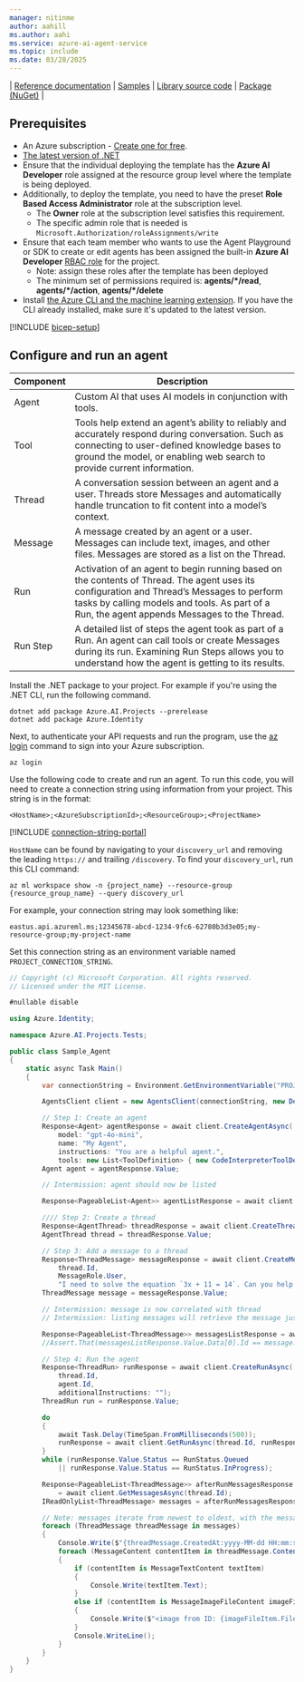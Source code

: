```yaml
---
manager: nitinme
author: aahill
ms.author: aahi
ms.service: azure-ai-agent-service
ms.topic: include
ms.date: 03/28/2025
---
```


| [Reference documentation](/dotnet/api/overview/azure/ai.projects-readme) | [Samples](https://github.com/Azure/azure-sdk-for-net/tree/main/sdk/ai/Azure.AI.Projects/tests/Samples) | [Library source code](https://github.com/Azure/azure-sdk-for-net/tree/main/sdk/ai/Azure.AI.Projects) | [Package (NuGet)](https://www.nuget.org/packages/Azure.AI.Projects/) |

## Prerequisites

* An Azure subscription - [Create one for free](https://azure.microsoft.com/free/cognitive-services).
* [The latest version of .NET](https://dotnet.microsoft.com/en-us/download)
* Ensure that the individual deploying the template has the **Azure AI Developer** role assigned at the resource group level where the template is being deployed.
* Additionally, to deploy the template, you need to have the preset **Role Based Access Administrator** role at the subscription level.
   * The **Owner** role at the subscription level satisfies this requirement.
   * The specific admin role that is needed is `Microsoft.Authorization/roleAssignments/write`
* Ensure that each team member who wants to use the Agent Playground or SDK to create or edit agents has been assigned the built-in **Azure AI Developer** [RBAC role](../../../ai-foundry/concepts/rbac-ai-foundry.md) for the project.
    * Note: assign these roles after the template has been deployed
    * The minimum set of permissions required is: **agents/*/read**, **agents/*/action**, **agents/*/delete**  
* Install [the Azure CLI and the machine learning extension](/azure/machine-learning/how-to-configure-cli). If you have the CLI already installed, make sure it's updated to the latest version.

[!INCLUDE [bicep-setup](bicep-setup.md)]

## Configure and run an agent

| Component | Description                                                                                                                                                                                                                               |
| --------- | ----------------------------------------------------------------------------------------------------------------------------------------------------------------------------------------------------------------------------------------- |
| Agent     | Custom AI that uses AI models in conjunction with tools.                                                                                                                                                                                  |
| Tool      | Tools help extend an agent’s ability to reliably and accurately respond during conversation. Such as connecting to user-defined knowledge bases to ground the model, or enabling web search to provide current information.               |
| Thread    | A conversation session between an agent and a user. Threads store Messages and automatically handle truncation to fit content into a model’s context.                                                                                     |
| Message   | A message created by an agent or a user. Messages can include text, images, and other files. Messages are stored as a list on the Thread.                                                                                                 |
| Run       | Activation of an agent to begin running based on the contents of Thread. The agent uses its configuration and Thread’s Messages to perform tasks by calling models and tools. As part of a Run, the agent appends Messages to the Thread. |
| Run Step  | A detailed list of steps the agent took as part of a Run. An agent can call tools or create Messages during its run. Examining Run Steps allows you to understand how the agent is getting to its results.                                |

Install the .NET package to your project. For example if you're using the .NET CLI, run the following command.

```console
dotnet add package Azure.AI.Projects --prerelease
dotnet add package Azure.Identity
```

Next, to authenticate your API requests and run the program, use the [az login](/cli/azure/authenticate-azure-cli-interactively) command to sign into your Azure subscription.

```azurecli
az login
```

Use the following code to create and run an agent. To run this code, you will need to create a connection string using information from your project. This string is in the format:

`<HostName>;<AzureSubscriptionId>;<ResourceGroup>;<ProjectName>`

[!INCLUDE [connection-string-portal](connection-string-portal.md)]

`HostName` can be found by navigating to your `discovery_url` and removing the leading `https://` and trailing `/discovery`. To find your `discovery_url`, run this CLI command:

```azurecli
az ml workspace show -n {project_name} --resource-group {resource_group_name} --query discovery_url
```

For example, your connection string may look something like:

`eastus.api.azureml.ms;12345678-abcd-1234-9fc6-62780b3d3e05;my-resource-group;my-project-name`

Set this connection string as an environment variable named `PROJECT_CONNECTION_STRING`.


```csharp
// Copyright (c) Microsoft Corporation. All rights reserved.
// Licensed under the MIT License.

#nullable disable

using Azure.Identity;

namespace Azure.AI.Projects.Tests;

public class Sample_Agent
{
    static async Task Main()
    {
        var connectionString = Environment.GetEnvironmentVariable("PROJECT_CONNECTION_STRING");

        AgentsClient client = new AgentsClient(connectionString, new DefaultAzureCredential());

        // Step 1: Create an agent
        Response<Agent> agentResponse = await client.CreateAgentAsync(
            model: "gpt-4o-mini",
            name: "My Agent",
            instructions: "You are a helpful agent.",
            tools: new List<ToolDefinition> { new CodeInterpreterToolDefinition() });
        Agent agent = agentResponse.Value;

        // Intermission: agent should now be listed

        Response<PageableList<Agent>> agentListResponse = await client.GetAgentsAsync();

        //// Step 2: Create a thread
        Response<AgentThread> threadResponse = await client.CreateThreadAsync();
        AgentThread thread = threadResponse.Value;

        // Step 3: Add a message to a thread
        Response<ThreadMessage> messageResponse = await client.CreateMessageAsync(
            thread.Id,
            MessageRole.User,
            "I need to solve the equation `3x + 11 = 14`. Can you help me?");
        ThreadMessage message = messageResponse.Value;

        // Intermission: message is now correlated with thread
        // Intermission: listing messages will retrieve the message just added

        Response<PageableList<ThreadMessage>> messagesListResponse = await client.GetMessagesAsync(thread.Id);
        //Assert.That(messagesListResponse.Value.Data[0].Id == message.Id);

        // Step 4: Run the agent
        Response<ThreadRun> runResponse = await client.CreateRunAsync(
            thread.Id,
            agent.Id,
            additionalInstructions: "");
        ThreadRun run = runResponse.Value;

        do
        {
            await Task.Delay(TimeSpan.FromMilliseconds(500));
            runResponse = await client.GetRunAsync(thread.Id, runResponse.Value.Id);
        }
        while (runResponse.Value.Status == RunStatus.Queued
            || runResponse.Value.Status == RunStatus.InProgress);

        Response<PageableList<ThreadMessage>> afterRunMessagesResponse
            = await client.GetMessagesAsync(thread.Id);
        IReadOnlyList<ThreadMessage> messages = afterRunMessagesResponse.Value.Data;

        // Note: messages iterate from newest to oldest, with the messages[0] being the most recent
        foreach (ThreadMessage threadMessage in messages)
        {
            Console.Write($"{threadMessage.CreatedAt:yyyy-MM-dd HH:mm:ss} - {threadMessage.Role,10}: ");
            foreach (MessageContent contentItem in threadMessage.ContentItems)
            {
                if (contentItem is MessageTextContent textItem)
                {
                    Console.Write(textItem.Text);
                }
                else if (contentItem is MessageImageFileContent imageFileItem)
                {
                    Console.Write($"<image from ID: {imageFileItem.FileId}");
                }
                Console.WriteLine();
            }
        }
    }
}
```
